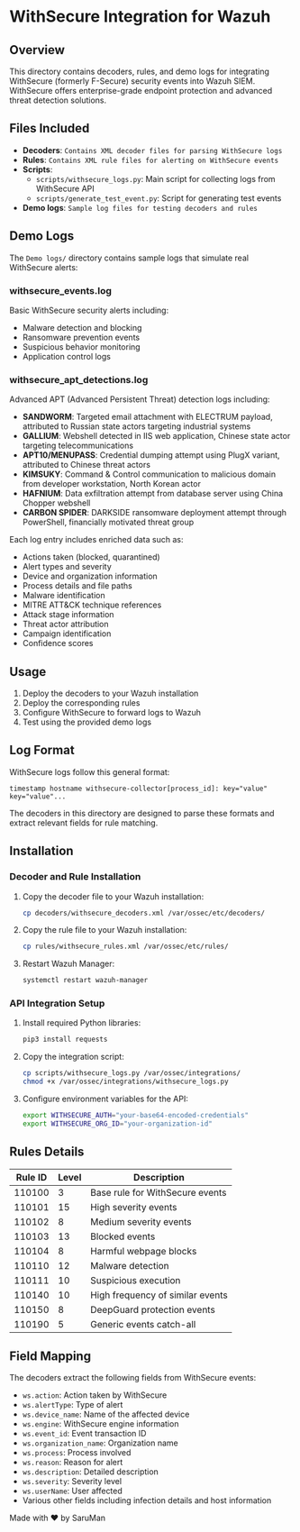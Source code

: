 # WithSecure Integration for Wazuh

## Overview
This directory contains decoders, rules, and demo logs for integrating WithSecure (formerly F-Secure) security events into Wazuh SIEM. WithSecure offers enterprise-grade endpoint protection and advanced threat detection solutions.

## Files Included

- **Decoders**: `Contains XML decoder files for parsing WithSecure logs`
- **Rules**: `Contains XML rule files for alerting on WithSecure events`
- **Scripts**:
  - `scripts/withsecure_logs.py`: Main script for collecting logs from WithSecure API
  - `scripts/generate_test_event.py`: Script for generating test events
- **Demo logs**: `Sample log files for testing decoders and rules`

## Demo Logs
The `Demo logs/` directory contains sample logs that simulate real WithSecure alerts:

### withsecure_events.log
Basic WithSecure security alerts including:
- Malware detection and blocking
- Ransomware prevention events
- Suspicious behavior monitoring
- Application control logs

### withsecure_apt_detections.log
Advanced APT (Advanced Persistent Threat) detection logs including:

- **SANDWORM**: Targeted email attachment with ELECTRUM payload, attributed to Russian state actors targeting industrial systems
- **GALLIUM**: Webshell detected in IIS web application, Chinese state actor targeting telecommunications
- **APT10/MENUPASS**: Credential dumping attempt using PlugX variant, attributed to Chinese threat actors
- **KIMSUKY**: Command & Control communication to malicious domain from developer workstation, North Korean actor
- **HAFNIUM**: Data exfiltration attempt from database server using China Chopper webshell
- **CARBON SPIDER**: DARKSIDE ransomware deployment attempt through PowerShell, financially motivated threat group

Each log entry includes enriched data such as:
- Actions taken (blocked, quarantined)
- Alert types and severity
- Device and organization information
- Process details and file paths
- Malware identification
- MITRE ATT&CK technique references
- Attack stage information
- Threat actor attribution
- Campaign identification
- Confidence scores

## Usage
1. Deploy the decoders to your Wazuh installation
2. Deploy the corresponding rules
3. Configure WithSecure to forward logs to Wazuh
4. Test using the provided demo logs

## Log Format
WithSecure logs follow this general format:

```
timestamp hostname withsecure-collector[process_id]: key="value" key="value"...
```

The decoders in this directory are designed to parse these formats and extract relevant fields for rule matching.

## Installation

### Decoder and Rule Installation

1. Copy the decoder file to your Wazuh installation:
   ```bash
   cp decoders/withsecure_decoders.xml /var/ossec/etc/decoders/
   ```

2. Copy the rule file to your Wazuh installation:
   ```bash
   cp rules/withsecure_rules.xml /var/ossec/etc/rules/
   ```

3. Restart Wazuh Manager:
   ```bash
   systemctl restart wazuh-manager
   ```

### API Integration Setup

1. Install required Python libraries:
   ```bash
   pip3 install requests
   ```

2. Copy the integration script:
   ```bash
   cp scripts/withsecure_logs.py /var/ossec/integrations/
   chmod +x /var/ossec/integrations/withsecure_logs.py
   ```

3. Configure environment variables for the API:
   ```bash
   export WITHSECURE_AUTH="your-base64-encoded-credentials"
   export WITHSECURE_ORG_ID="your-organization-id"
   ```

## Rules Details

| Rule ID | Level | Description |
|---------|-------|-------------|
| 110100  | 3     | Base rule for WithSecure events |
| 110101  | 15    | High severity events |
| 110102  | 8     | Medium severity events |
| 110103  | 13    | Blocked events |
| 110104  | 8     | Harmful webpage blocks |
| 110110  | 12    | Malware detection |
| 110111  | 10    | Suspicious execution |
| 110140  | 10    | High frequency of similar events |
| 110150  | 8     | DeepGuard protection events |
| 110190  | 5     | Generic events catch-all |

## Field Mapping
The decoders extract the following fields from WithSecure events:

- `ws.action`: Action taken by WithSecure
- `ws.alertType`: Type of alert
- `ws.device_name`: Name of the affected device
- `ws.engine`: WithSecure engine information
- `ws.event_id`: Event transaction ID
- `ws.organization_name`: Organization name
- `ws.process`: Process involved
- `ws.reason`: Reason for alert
- `ws.description`: Detailed description
- `ws.severity`: Severity level
- `ws.userName`: User affected
- Various other fields including infection details and host information

Made with ❤️ by SaruMan

